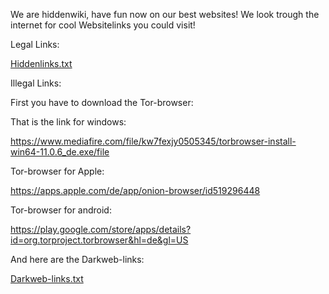 We are hiddenwiki, have fun now on our best websites! We look trough the internet for cool Websitelinks you could visit!






Legal Links:

[Hiddenlinks.txt](https://github.com/Hiddenwiki76/Hiddenwiki76/files/8191598/Hiddenlinks.txt)







Illegal Links:

First you have to download the Tor-browser:

That is the link for windows:


https://www.mediafire.com/file/kw7fexjy0505345/torbrowser-install-win64-11.0.6_de.exe/file


Tor-browser for Apple:

https://apps.apple.com/de/app/onion-browser/id519296448


Tor-browser for android:

https://play.google.com/store/apps/details?id=org.torproject.torbrowser&hl=de&gl=US



And here are the Darkweb-links:

[Darkweb-links.txt](https://github.com/Hiddenwiki76/Hiddenwiki76/files/8192265/Darkweb-links.txt)













